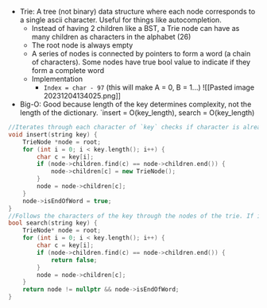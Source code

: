 - Trie: A tree (not binary) data structure where each node corresponds to a single ascii character. Useful for things like autocompletion. 
	- Instead of having 2 children like a BST, a Trie node can have as many children as characters in the alphabet (26)
	- The root node is always empty
	- A series of nodes is connected by pointers to form a word (a chain of characters). Some nodes have true bool value to indicate if they form a complete word
	- Implementation
		- `Index = char - 97` (this will make A = 0, B = 1...)
											![[Pasted image 20231204134025.png]]
- Big-O: Good because length of the key determines complexity, not the length of the dictionary. `insert = O(key_length), search = O(key_length)
```cpp
//Iterates through each character of `key` checks if character is already a child of the current node, and if not, creates a new node. After processing all characters, it marks the last node as the end of a word.
void insert(string key) {
    TrieNode *node = root;
    for (int i = 0; i < key.length(); i++) {
        char c = key[i];
        if (node->children.find(c) == node->children.end()) {
            node->children[c] = new TrieNode();
        }
        node = node->children[c];
    }
    node->isEndOfWord = true;
}
//Follows the characters of the key through the nodes of the trie. If it reaches the end of the key and finds that the last node is marked as the end of a word, the function returns `true'. Otherwise, it returns `false`.
bool search(string key) {
    TrieNode* node = root;
    for (int i = 0; i < key.length(); i++) {
        char c = key[i];
        if (node->children.find(c) == node->children.end()) {
            return false;
        }
        node = node->children[c];
    }
    return node != nullptr && node->isEndOfWord;
}
```

